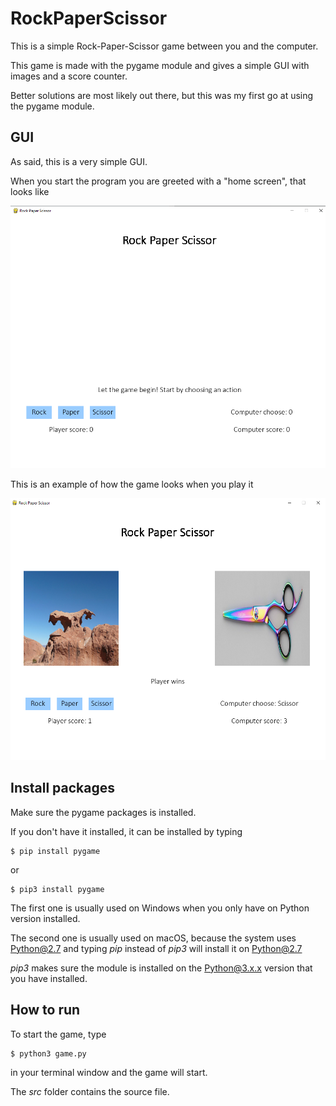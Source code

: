 # RockPaperScissor

This is a simple Rock-Paper-Scissor game between you and the computer.

This game is made with the pygame module and gives a simple GUI with images and a score counter.

Better solutions are most likely out there, but this was my first go at using the pygame module.

## GUI

As said, this is a very simple GUI.

When you start the program you are greeted with a "home screen", that looks like

<img src="https://github.com/Hvaheterdu/Games/blob/master/RockPaperScissor/home_screen.png" width="700">

This is an example of how the game looks when you play it

<img src="https://github.com/Hvaheterdu/Games/blob/master/RockPaperScissor/game_screen.png" width="700">


## Install packages

Make sure the pygame packages is installed.

If you don't have it installed, it can be installed by typing

```
$ pip install pygame
```

or

```
$ pip3 install pygame
```

The first one is usually used on Windows when you only have on Python version installed.

The second one is usually used on macOS, because the system uses Python@2.7 and typing *pip* instead of *pip3* will install it on Python@2.7

*pip3* makes sure the module is installed on the Python@3.x.x version that you have installed.

## How to run

To start the game, type

```
$ python3 game.py 
```

in your terminal window and the game will start.

The *src* folder contains the source file.
